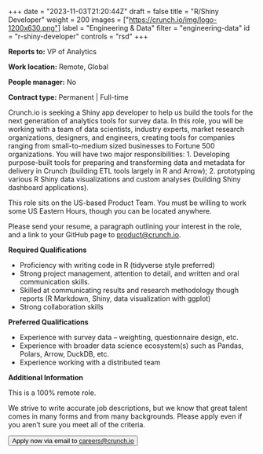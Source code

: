 +++
date = "2023-11-03T21:20:44Z"
draft = false
title = "R/Shiny Developer"
weight = 200
images = ["https://crunch.io/img/logo-1200x630.png"]
label = "Engineering & Data"
filter = "engineering-data"
id = "r-shiny-developer"
controls = "rsd"
+++

**Reports to:** VP of Analytics

**Work location:** Remote, Global

**People manager:** No

**Contract type:** Permanent | Full-time

Crunch.io is seeking a Shiny app developer to help us build the tools for the next generation of analytics tools for survey data. In this role, you will be working with a team of data scientists, industry experts, market research organizations, designers, and engineers, creating tools for companies ranging from small-to-medium sized businesses to Fortune 500 organizations. You will have two major responsibilities: 1. Developing purpose-built tools for preparing and transforming data and metadata for delivery in Crunch (building ETL tools largely in R and Arrow); 2. prototyping various R Shiny data visualizations and custom analyses (building Shiny dashboard applications).

This role sits on the US-based Product Team. You must be willing to work some US Eastern Hours, though you can be located anywhere.

Please send your resume, a paragraph outlining your interest in the role, and a link to your GitHub page to product@crunch.io.

**Required Qualifications**

- Proficiency with writing code in R (tidyverse style preferred)
- Strong project management, attention to detail, and written and oral communication skills.
- Skilled at communicating results and research methodology though reports (R Markdown, Shiny, data visualization with ggplot)
- Strong collaboration skills

**Preferred Qualifications**

- Experience with survey data – weighting, questionnaire design, etc.
- Experience with broader data science ecosystem(s) such as Pandas, Polars, Arrow, DuckDB, etc.
- Experience working with a distributed team

**Additional Information**

This is a 100% remote role.

We strive to write accurate job descriptions, but we know that great talent comes in many forms and from many backgrounds. Please apply even if you aren’t sure you meet all of the criteria.

<button class="btn btn-success" onclick="location.href='mailto:careers@crunch.io';">Apply now via email to careers@crunch.io</button>
